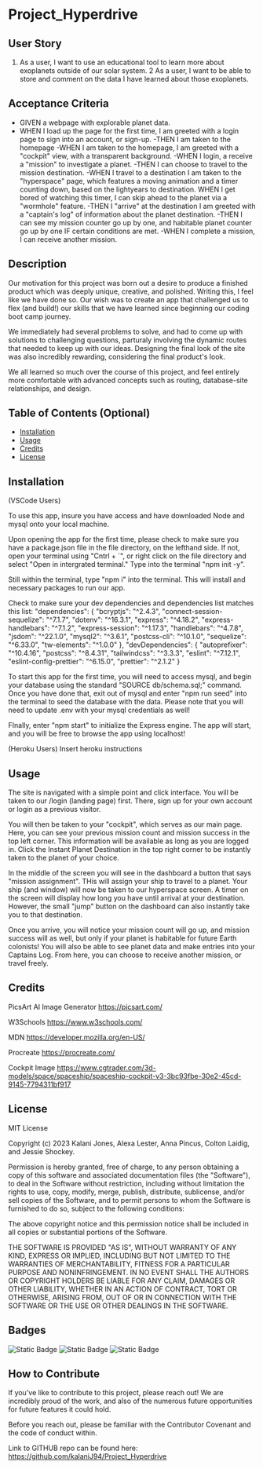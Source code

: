 # Project_Hyperdrive

## User Story
1. As a user, I want to use an educational tool to learn more about exoplanets outside of our solar system. 
2  As a user, I want to be able to store and comment on the data I have learned about those exoplanets. 
## Acceptance Criteria
- GIVEN a webpage with explorable planet data. 
- WHEN I load up the page for the first time, I am greeted with a login page to sign into an account, or     sign-up.
-THEN I am taken to the homepage
-WHEN I am taken to the homepage, I am greeted with a "cockpit" view, with a transparent background.
-WHEN I login, a receive a "mission" to investigate a planet.
-THEN I can choose to travel to the mission destination.
-WHEN I travel to a destination I am taken to the "hyperspace" page, which features a moving animation and a timer counting down, based on the lightyears to destination.
WHEN I get bored of watching this timer, I can skip ahead to the planet via a "wormhole" feature.
-THEN I "arrive" at the destination I am greeted with a "captain's log" of information about the planet destination.
-THEN I can see my mission counter go up by one, and habitable planet counter go up by one IF certain conditions are met. 
-WHEN I complete a mission, I can receive another mission.
## Description

Our motivation for this project was born out a desire to produce a finished product which was deeply unique, creative, and polished. Writing this, I feel like we have done so. Our wish was to create an app that challenged us to flex (and build!) our skills that we have learned since beginning our coding boot camp journey. 

We immediately had several problems to solve, and had to come up with solutions to challenging questions, parturaly involving the dynamic routes that needed to keep up with our ideas. Designing the final look of the site was also incredibly rewarding, considering the final product's look. 

We all learned so much over the course of this project, and feel entirely more comfortable with advanced concepts such as routing, database-site relationships, and design. 


## Table of Contents (Optional)


- [Installation](#installation)
- [Usage](#usage)
- [Credits](#credits)
- [License](#license)

## Installation
(VSCode Users)

To use this app, insure you have access and have downloaded Node and mysql onto your local machine. 

Upon opening the app for the first time, please check to make sure you have a package.json file in the file directory, on the lefthand side. If not, open your terminal using "Cntrl + `", or right click on the file directory and select "Open in intergrated terminal." Type into the terminal "npm init -y". 

Still within the terminal, type "npm i" into the terminal. This will install and necessary packages to run our app. 

Check to make sure your dev dependencies and dependencies list matches this list: 
 "dependencies": {
    "bcryptjs": "^2.4.3",
    "connect-session-sequelize": "^7.1.7",
    "dotenv": "^16.3.1",
    "express": "^4.18.2",
    "express-handlebars": "^7.1.2",
    "express-session": "^1.17.3",
    "handlebars": "^4.7.8",
    "jsdom": "^22.1.0",
    "mysql2": "^3.6.1",
    "postcss-cli": "^10.1.0",
    "sequelize": "^6.33.0",
    "tw-elements": "^1.0.0"
  },
  "devDependencies": {
    "autoprefixer": "^10.4.16",
    "postcss": "^8.4.31",
    "tailwindcss": "^3.3.3",
    "eslint": "^7.12.1",
    "eslint-config-prettier": "^6.15.0",
    "prettier": "^2.1.2"
  }

To start this app for the first time, you will need to access mysql, and begin your database using the standard "SOURCE db/schema.sql;" command. Once you have done that, exit out of mysql and enter "npm run seed" into the terminal to seed the database with the data. Please note that you will need to update .env with your mysql credentials as well!

FInally, enter "npm start" to initialize the Express engine. The app will start, and you will be free to browse the app using localhost!

(Heroku Users)
Insert heroku instructions

## Usage

The site is navigated with a simple point and click interface. You will be taken to our /login (landing page) first. There, sign up for your own account or login as a previous visitor. 

You will then be taken to your "cockpit", which serves as our main page. Here, you can see your previous mission count and mission success in the top left corner. This information will be available as long as you are logged in. Click the Instant Planet Destination in the top right corner to be instantly taken to the planet of your choice. 

In the middle of the screen you will see in the dashboard a button that says "mission assignment". THis will assign your ship to travel to a planet. Your ship (and window) will now be taken to our hyperspace screen. A timer on the screen will display how long you have until arrival at your destination. However, the small "jump" button on the dashboard can also instantly take you to that destination. 

Once you arrive, you will notice your mission count will go up, and mission success will as well, but only if your planet is habitable for future Earth colonists! You will also be able to see planet data and make entries into your Captains Log. From here, you can choose to receive another mission, or travel freely. 


## Credits


PicsArt AI Image Generator
https://picsart.com/

W3Schools 
https://www.w3schools.com/

MDN 
https://developer.mozilla.org/en-US/

Procreate
https://procreate.com/

Cockpit Image 
https://www.cgtrader.com/3d-models/space/spaceship/spaceship-cockpit-v3-3bc93fbe-30e2-45cd-9145-7794311bf917

## License
MIT License

Copyright (c) 2023 Kalani Jones, Alexa Lester, Anna Pincus, Colton Laidig, and Jessie Shockey. 

Permission is hereby granted, free of charge, to any person obtaining a copy
of this software and associated documentation files (the "Software"), to deal
in the Software without restriction, including without limitation the rights
to use, copy, modify, merge, publish, distribute, sublicense, and/or sell
copies of the Software, and to permit persons to whom the Software is
furnished to do so, subject to the following conditions:

The above copyright notice and this permission notice shall be included in all
copies or substantial portions of the Software.

THE SOFTWARE IS PROVIDED "AS IS", WITHOUT WARRANTY OF ANY KIND, EXPRESS OR
IMPLIED, INCLUDING BUT NOT LIMITED TO THE WARRANTIES OF MERCHANTABILITY,
FITNESS FOR A PARTICULAR PURPOSE AND NONINFRINGEMENT. IN NO EVENT SHALL THE
AUTHORS OR COPYRIGHT HOLDERS BE LIABLE FOR ANY CLAIM, DAMAGES OR OTHER
LIABILITY, WHETHER IN AN ACTION OF CONTRACT, TORT OR OTHERWISE, ARISING FROM,
OUT OF OR IN CONNECTION WITH THE SOFTWARE OR THE USE OR OTHER DEALINGS IN THE
SOFTWARE.


## Badges

![Static Badge](https://img.shields.io/badge/CSS-83.5%-purple)
![Static Badge](https://img.shields.io/badge/Javascript-9.1%-yellow)
![Static Badge](https://img.shields.io/badge/Handlebars-7.4%-orange)


## How to Contribute

If you've like to contribute to this project, please reach out! We are incredibly proud of the work, and also of the numerous future opportunities for future features it could hold.

Before you reach out, please be familiar with the Contributor Covenant and the code of conduct within.

Link to GITHUB repo can be found here: https://github.com/kalaniJ94/Project_Hyperdrive
